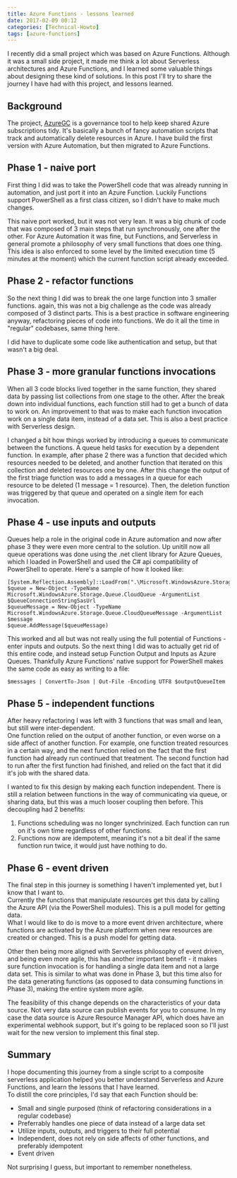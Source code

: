 ```yaml
---
title: Azure Functions - lessons learned
date: 2017-02-09 00:12
categories: [Technical-Howto]
tags: [azure-functions]
---
```


I recently did a small project which was based on Azure Functions. Although it was a small side project, it made me think a lot about Serverless architectures and Azure Functions, and I learned some valuable things about designing these kind of solutions. In this post I'll try to share the journey I have had with this project, and lessons learned.

## Background
The project, [AzureGC](http://github.com/itaysk/azuregc) is a governance tool to help keep shared Azure subscriptions tidy. It's basically a bunch of fancy automation scripts that track and automatically delete resources in Azure. I have build the first version with Azure Automation, but then migrated to Azure Functions.

## Phase 1 - naive port
First thing I did was to take the PowerShell code that was already running in automation, and just port it into an Azure Function. Luckily Functions support PowerShell as a first class citizen, so I didn't have to make much changes.

This naive port worked, but it was not very lean. It was a big chunk of code that was composed of 3 main steps that run synchronously, one after the other. For Azure Automation it was fine, but Functions, and Serverless in general promote a philosophy of very small functions that does one thing.  
This idea is also enforced to some level by the limited execution time (5 minutes at the moment) which the current function script already exceeded.

## Phase 2 - refactor functions
So the next thing I did was to break the one large function into 3 smaller functions. again, this was not a big challenge as the code was already composed of 3 distinct parts. This is a best practice in software engineering anyway, refactoring pieces of code into functions. We do it all the time in "regular" codebases, same thing here. 

I did have to duplicate some code like authentication and setup, but that wasn't a big deal.

## Phase 3 - more granular functions invocations
When all 3 code blocks lived together in the same function, they shared data by passing list collections from one stage to the other. After the break down into individual functions, each function still had to get a bunch of data to work on. An improvement to that was to make each function invocation work on a single data item, instead of a data set. This is also a best practice with Serverless design.

I changed a bit how things worked by introducing a queues to communicate between the functions. A queue held tasks for execution by a dependent function. In example, after phase 2 there was a function that decided which resources needed to be deleted, and another function that iterated on this collection and deleted resources one by one. After this change the output of the first triage function was to add a messages in a queue for each resource to be deleted (1 message = 1 resource). Then, the deletion function was triggered by that queue and operated on a single item for each invocation.

## Phase 4 - use inputs and outputs
Queues help a role in the original code in Azure automation and now after phase 3 they were even more central to the solution. Up unitill now all queue operations was done using the .net client library for Azure Queues, which I loaded in PowerShell and used the C# api compatibility of PowerShell to operate. Here's a sample of how it looked like:

```
[System.Reflection.Assembly]::LoadFrom(".\Microsoft.WindowsAzure.Storage.dll")
$queue = New-Object -TypeName Microsoft.WindowsAzure.Storage.Queue.CloudQueue -ArgumentList $QueueConnectionStringSasUrl
$queueMessage = New-Object -TypeName Microsoft.WindowsAzure.Storage.Queue.CloudQueueMessage -ArgumentList $message
$queue.AddMessage($queueMessage)
```

This worked and all but was not really using the full potential of Functions - enter inputs and outputs.
So the next thing I did was to actually get rid of this entire code, and instead setup Function Output and Inputs as Azure Queues. Thankfully Azure Functions' native support for PowerShell makes the same code as easy as writing to a file:

```
$messages | ConvertTo-Json | Out-File -Encoding UTF8 $outputQueueItem
```

## Phase 5 - independent functions
After heavy refactoring I was left with 3 functions that was small and lean, but still were inter-dependent.  
One function relied on the output of another function, or even worse on a side affect of another function. For example, one function treated resources in a certain way, and the next function relied on the fact that the first function had already run continued that treatment. The second function had to run after the first function had finished, and relied on the fact that it did it's job with the shared data.

I wanted to fix this design by making each function independent. There is still a relation between functions in the way of communicating via queue, or sharing data, but this was a much looser coupling then before. This decoupling had 2 benefits:

1. Functions scheduling was no longer synchrinized. Each function can run on it's own time regardless of other functions.
2. Functions now are idempotemt, meaning it's not a bit deal if the same function run twice, it would just have nothing to do.

## Phase 6 - event driven
The final step in this journey is something I haven't implemented yet, but I know that I want to.  
Currently the functions that manipulate resources get this data by calling the Azure API (via the PowerShell modules). This is a pull model for getting data.  
What I would like to do is move to a more event driven architecture, where functions are activated by the Azure platform when new resources are created or changed. This is a push model for getting data.

Other then being more aligned with Serverless philosophy of event driven, and being even more agile, this has another important benefit - it makes sure function invocation is for handling a single data item and not a large data set. This is similar to what was done in Phase 3, but this time also for the data generating functions (as opposed to data consuming functions in Phase 3), making the entire system more agile.

The feasibility of this change depends on the characteristics of your data source. Not very data source can publish events for you to consume. In my case the data source is Azure Resource Manager API, which does have an experimental webhook support, but it's going to be replaced soon so I'll just wait for the new version to implement this final step.

## Summary
I hope documenting this journey from a single script to a composite serverless application helped you better understand Serverless and Azure Functions, and learn the lessons that I have learned.  
To distill the core principles, I'd say that each Function should be:

- Small and single purposed (think of refactoring considerations in a regular codebase)
- Preferrably handles one piece of data instead of a large data set
- Utilize inputs, outputs, and triggers to their full potential
- Independent, does not rely on side affects of other functions, and preferably idempotent
- Event driven

Not surprising I guess, but important to remember nonetheless.